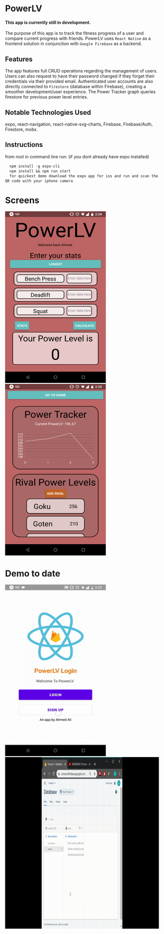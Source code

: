 # PowerLV
#### This app is currently still in development.

The purpose of this app is to track the fitness progress of a user and compare current progress with friends.
PowerLV uses `React Native` as a frontend solution in conjunction with `Google Firebase` as a backend. 

## Features
The app features full CRUD operations regarding the management of users. Users can also request to have 
their password changed if they forget their credentials via their provided email. Authenticated user accounts are also directly
connected to `Firestore` (database within Firebase), creating a smoother development/user experience. The Power Tracker graph
queries firestore for previous power level entries.

## Notable Technologies Used 
expo, react-navigation, react-native-svg-charts, Firebase, Firebase/Auth, Firestore,  mobx.
## Instructions
from root in command line run:
(if you dont already have expo installed)
```
  npm install -g expo-cli
  npm install && npm run start
  for quickest demo download the expo app for ios and run and scan the QR code with your iphone camera
```
# Screens
<p float="left">
<img src="./designs/homeScreen.png" height="560" width="330" />
<img src="./designs/statScreen.png" height="560" width="330" />
</p>  

# Demo to date

<img src="./designs/PowerLV-demo.gif" height=560 width=330/>
<img src="./designs/Firebase.gif" height=560 width=1000/>
